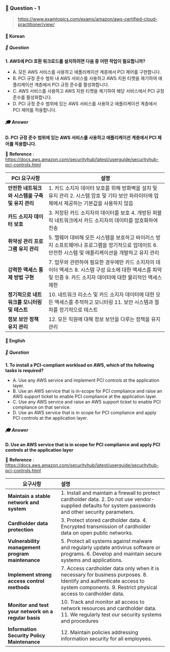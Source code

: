 ### 📕 Question - 1

> https://www.examtopics.com/exams/amazon/aws-certified-cloud-practitioner/view/

#### 📒 Korean

##### 🏸  Question

__1. AWS에 PCI 호환 워크로드를 설치하려면 다음 중 어떤 작업이 필요합니까?__

- A. 모든 AWS 서비스를 사용하고 애플리케이션 계층에서 PCI 제어를 구현합니다.
- B. PCI 규정 준수 범위 내 AWS 서비스를 사용하고 AWS 지원 티켓을 제기하여 애플리케이션 계층에서 PCI 규정 준수를 활성화합니다.
- C. AWS 서비스를 사용하고 AWS 지원 티켓을 제기하여 해당 서비스에서 PCI 규정 준수를 활성화합니다.
- D. PCI 규정 준수 범위에 있는 AWS 서비스를 사용하고 애플리케이션 계층에서 PCI 제어를 적용합니다.

##### 🎓  Answer

__D. PCI 규정 준수 범위에 있는 AWS 서비스를 사용하고 애플리케이션 계층에서 PCI 제어를 적용합니다.__

🔗  __Reference__ :  https://docs.aws.amazon.com/securityhub/latest/userguide/securityhub-pci-controls.html

| PCI 요구사항                                     | 설명                                                         |
| ------------------------------------------------ | ------------------------------------------------------------ |
| __안전한 네트워크와 시스템을 구축 및 유지 관리__ | 1. 카드 소지자 데이터 보호를 위해 방화벽을 설치 및 유지 관리                                                                                   2. 시스템 암호 및 기타 보안 파라미터에 업체에서 제공하는 기본값을 사용하지 않음 |
| __카드 소지자 데이터 보호__                      | 3. 저장된 카드 소지자의 데이터를 보호                                                                                                                           4. 개방된 퍼블릭 네트워크에서 카드 소지자의 데이터를 암호화하여 전송 |
| __취약성 관리 프로그램 유지 관리__               | 5. 맬웨어 대비해 모든 시스템을 보호하고 바이러스 방지 소프트웨어나 프로그램을 정기적으로 업데이트            6. 안전한 시스템 및 애플리케이션을 개발하고 유지 관리 |
| __강력한 액세스 통제 방법 구현__                 | 7. 업무와 관련하여 필요한 경우에만 카드 소지자의 데이터 액세스                                                                           8. 시스템 구성 요소에 대한 액세스를 파악 및 인증                                                                                                        9. 카드 소지자 데이터에 대한 물리적인 액세스 제한 |
| __정기적으로 네트워크를 모니터링 및 테스트__     | 10. 네트워크 리소스 및 카드 소지자 데이터에 대한 모든 액세스를 추적하고 모니터링                                          11. 보안 시스템과 절차를 정기적으로 테스트 |
| __정보 보안 정책 유지 관리__                     | 12. 모든 직원에 대해 정보 보안을 다루는 정책을 유지 관리     |



#### 📒 English

##### 🏸 Question

__1. To install a PCI-compliant workload on AWS, which of the following tasks is required?__

- A. Use any AWS service and implement PCI controls at the application layer.
- B. Use an AWS service that is in-scope for PCI compliance and raise an AWS support ticket to enable PCI compliance at the application layer.
- C. Use any AWS service and raise an AWS support ticket to enable PCI compliance on that service.
- D. Use an AWS service that is in scope for PCI compliance and apply PCI controls at the application layer.

##### 🎓  Answer 

__D. Use an AWS service that is in scope for PCI compliance and apply PCI controls at the application layer__

🔗  __Reference__ :  https://docs.aws.amazon.com/securityhub/latest/userguide/securityhub-pci-controls.html

| 요구사항                                             | 설명                                                         |
| ---------------------------------------------------- | :----------------------------------------------------------- |
| __Maintain a stable network and system__             | 1. Install and maintain a firewall to protect cardholder data.                                                                                     2. Do not use vendor-supplied defaults for system passwords and other security parameters. |
| __Cardholder data protection__                       | 3. Protect stored cardholder data.                                                                                                                          4. Encrypted transmission of cardholder data on open public networks. |
| __Vulnerability management program maintenance__     | 5. Protect all systems against malware and regularly update antivirus software or programs.                                                                                                                       6. Develop and maintain secure systems and applications. |
| __Implement strong access control methods__          | 7. Access cardholder data only when it is necessary for business purposes.                                                          8. Identify and authenticate access to system components.                                                                                             9. Restrict physical access to cardholder data. |
| __Monitor and test your network on a regular basis__ | 10. Track and monitor all access to network resources and cardholder data.                                                                                                                                                                                    11. We regularly test our security systems and procedures |
| __Information Security Policy Maintenance__          | 12. Maintain policies addressing information security for all employees. |

